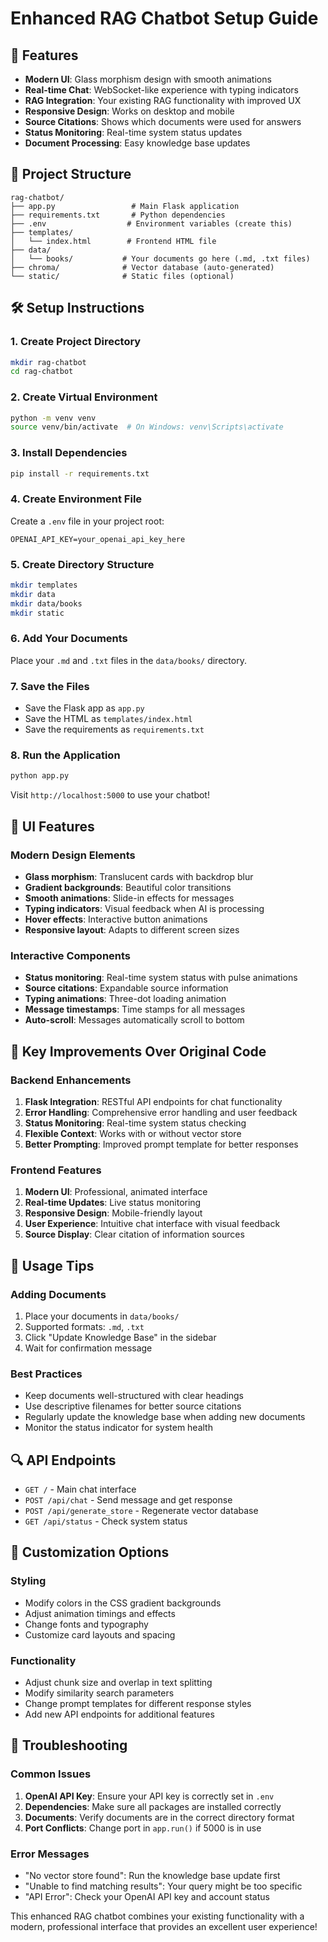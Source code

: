 # Enhanced RAG Chatbot Setup Guide

## 🚀 Features

- **Modern UI**: Glass morphism design with smooth animations
- **Real-time Chat**: WebSocket-like experience with typing indicators
- **RAG Integration**: Your existing RAG functionality with improved UX
- **Responsive Design**: Works on desktop and mobile
- **Source Citations**: Shows which documents were used for answers
- **Status Monitoring**: Real-time system status updates
- **Document Processing**: Easy knowledge base updates

## 📁 Project Structure

```
rag-chatbot/
├── app.py                 # Main Flask application
├── requirements.txt       # Python dependencies
├── .env                  # Environment variables (create this)
├── templates/
│   └── index.html        # Frontend HTML file
├── data/
│   └── books/           # Your documents go here (.md, .txt files)
├── chroma/              # Vector database (auto-generated)
└── static/              # Static files (optional)
```

## 🛠 Setup Instructions

### 1. Create Project Directory
```bash
mkdir rag-chatbot
cd rag-chatbot
```

### 2. Create Virtual Environment
```bash
python -m venv venv
source venv/bin/activate  # On Windows: venv\Scripts\activate
```

### 3. Install Dependencies
```bash
pip install -r requirements.txt
```

### 4. Create Environment File
Create a `.env` file in your project root:
```
OPENAI_API_KEY=your_openai_api_key_here
```

### 5. Create Directory Structure
```bash
mkdir templates
mkdir data
mkdir data/books
mkdir static
```

### 6. Add Your Documents
Place your `.md` and `.txt` files in the `data/books/` directory.

### 7. Save the Files
- Save the Flask app as `app.py`
- Save the HTML as `templates/index.html`
- Save the requirements as `requirements.txt`

### 8. Run the Application
```bash
python app.py
```

Visit `http://localhost:5000` to use your chatbot!

## 🎨 UI Features

### Modern Design Elements
- **Glass morphism**: Translucent cards with backdrop blur
- **Gradient backgrounds**: Beautiful color transitions
- **Smooth animations**: Slide-in effects for messages
- **Typing indicators**: Visual feedback when AI is processing
- **Hover effects**: Interactive button animations
- **Responsive layout**: Adapts to different screen sizes

### Interactive Components
- **Status monitoring**: Real-time system status with pulse animations
- **Source citations**: Expandable source information
- **Typing animations**: Three-dot loading animation
- **Message timestamps**: Time stamps for all messages
- **Auto-scroll**: Messages automatically scroll to bottom

## 🔧 Key Improvements Over Original Code

### Backend Enhancements
1. **Flask Integration**: RESTful API endpoints for chat functionality
2. **Error Handling**: Comprehensive error handling and user feedback
3. **Status Monitoring**: Real-time system status checking
4. **Flexible Context**: Works with or without vector store
5. **Better Prompting**: Improved prompt template for better responses

### Frontend Features
1. **Modern UI**: Professional, animated interface
2. **Real-time Updates**: Live status monitoring
3. **Responsive Design**: Mobile-friendly layout
4. **User Experience**: Intuitive chat interface with visual feedback
5. **Source Display**: Clear citation of information sources

## 📝 Usage Tips

### Adding Documents
1. Place your documents in `data/books/`
2. Supported formats: `.md`, `.txt`
3. Click "Update Knowledge Base" in the sidebar
4. Wait for confirmation message

### Best Practices
- Keep documents well-structured with clear headings
- Use descriptive filenames for better source citations
- Regularly update the knowledge base when adding new documents
- Monitor the status indicator for system health

## 🔍 API Endpoints

- `GET /` - Main chat interface
- `POST /api/chat` - Send message and get response
- `POST /api/generate_store` - Regenerate vector database
- `GET /api/status` - Check system status

## 🎯 Customization Options

### Styling
- Modify colors in the CSS gradient backgrounds
- Adjust animation timings and effects
- Change fonts and typography
- Customize card layouts and spacing

### Functionality
- Adjust chunk size and overlap in text splitting
- Modify similarity search parameters
- Change prompt templates for different response styles
- Add new API endpoints for additional features

## 🚨 Troubleshooting

### Common Issues
1. **OpenAI API Key**: Ensure your API key is correctly set in `.env`
2. **Dependencies**: Make sure all packages are installed correctly
3. **Documents**: Verify documents are in the correct directory format
4. **Port Conflicts**: Change port in `app.run()` if 5000 is in use

### Error Messages
- "No vector store found": Run the knowledge base update first
- "Unable to find matching results": Your query might be too specific
- "API Error": Check your OpenAI API key and account status

This enhanced RAG chatbot combines your existing functionality with a modern, professional interface that provides an excellent user experience!
